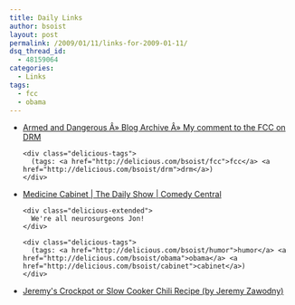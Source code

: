 ```yaml
---
title: Daily Links
author: bsoist
layout: post
permalink: /2009/01/11/links-for-2009-01-11/
dsq_thread_id:
  - 48159064
categories:
  - Links
tags:
  - fcc
  - obama
---
```

<ul class="delicious">
  <li>
    <div class="delicious-link">
      <a href="http://esr.ibiblio.org/?p=734">Armed and Dangerous Â» Blog Archive Â» My comment to the FCC on DRM</a>
    </div>
    
    <div class="delicious-tags">
      (tags: <a href="http://delicious.com/bsoist/fcc">fcc</a> <a href="http://delicious.com/bsoist/drm">drm</a>)
    </div>
  </li>
  
  <li>
    <div class="delicious-link">
      <a href="http://www.thedailyshow.com/video/index.jhtml?videoId=215313&title=medicine-cabinet">Medicine Cabinet | The Daily Show | Comedy Central</a>
    </div>
    
    <div class="delicious-extended">
      We're all neurosurgeons Jon!
    </div>
    
    <div class="delicious-tags">
      (tags: <a href="http://delicious.com/bsoist/humor">humor</a> <a href="http://delicious.com/bsoist/obama">obama</a> <a href="http://delicious.com/bsoist/cabinet">cabinet</a>)
    </div>
  </li>
  
  <li>
    <div class="delicious-link">
      <a href="http://jeremy.zawodny.com/blog/archives/010852.html">Jeremy's Crockpot or Slow Cooker Chili Recipe (by Jeremy Zawodny)</a>
    </div>
  </li>
</ul>